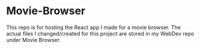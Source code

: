 # Movie-Browser

This repo is for hosting the React app I made for a movie browser. The actual files I changed/created for this project are stored in my WebDev repo under Movie Browser.
